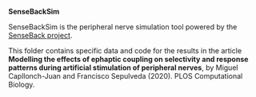 <b>SenseBackSim</b>

SenseBackSim is the peripheral nerve simulation tool powered by the <a href="https://www.imperial.ac.uk/next-generation-neural-interfaces/projects/senseback/"> SenseBack project</a>.

This folder contains specific data and code for the results in the article <b>Modelling the effects of ephaptic coupling on selectivity and response patterns during artificial stimulation of peripheral nerves</b>, by Miguel Capllonch-Juan and Francisco Sepulveda (2020). PLOS Computational Biology.